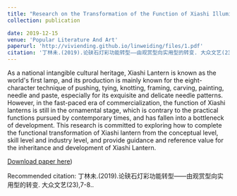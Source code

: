 ```yaml
---
title: "Research on the Transformation of the Function of Xiashi Illumination: the Transformation from Ornamental to Practical / 论硖石灯彩功能转型——由观赏型向实用型的转变"
collection: publication

date: 2019-12-15 
venue: 'Popular Literature And Art'
paperurl: 'http://viviending.github.io/linweiding/files/1.pdf'
citation: '丁林未.(2019).论硖石灯彩功能转型——由观赏型向实用型的转变. 大众文艺(23),7-8.'
---
```

As a national intangible cultural heritage, Xiashi Lantern is known as the world's first lamp, and its production is mainly known for the eight-character technique of pushing, tying, knotting, framing, carving, painting, needle and paste, especially for its exquisite and delicate needle patterns. However, in the fast-paced era of commercialization, the function of Xiashi lanterns is still in the ornamental stage, which is contrary to the practical functions pursued by contemporary times, and has fallen into a bottleneck of development. This research is committed to exploring how to complete the functional transformation of Xiashi lantern from the conceptual level, skill level and industry level, and provide guidance and reference value for the inheritance and development of Xiashi Lantern.

[Download paper here](http://viviending.github.io/linweiding/files/1.pdf))

Recommended citation: 丁林未.(2019).论硖石灯彩功能转型——由观赏型向实用型的转变. 大众文艺(23),7-8..
